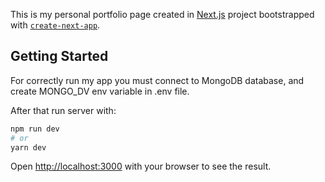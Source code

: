 This is my personal portfolio page created in [Next.js](https://nextjs.org/) project bootstrapped with [`create-next-app`](https://github.com/vercel/next.js/tree/canary/packages/create-next-app).

## Getting Started

For correctly run my app you must connect to MongoDB database, and create MONGO_DV env variable in .env file.

After that run server with: 

```bash
npm run dev
# or
yarn dev
```


Open [http://localhost:3000](http://localhost:3000) with your browser to see the result.
